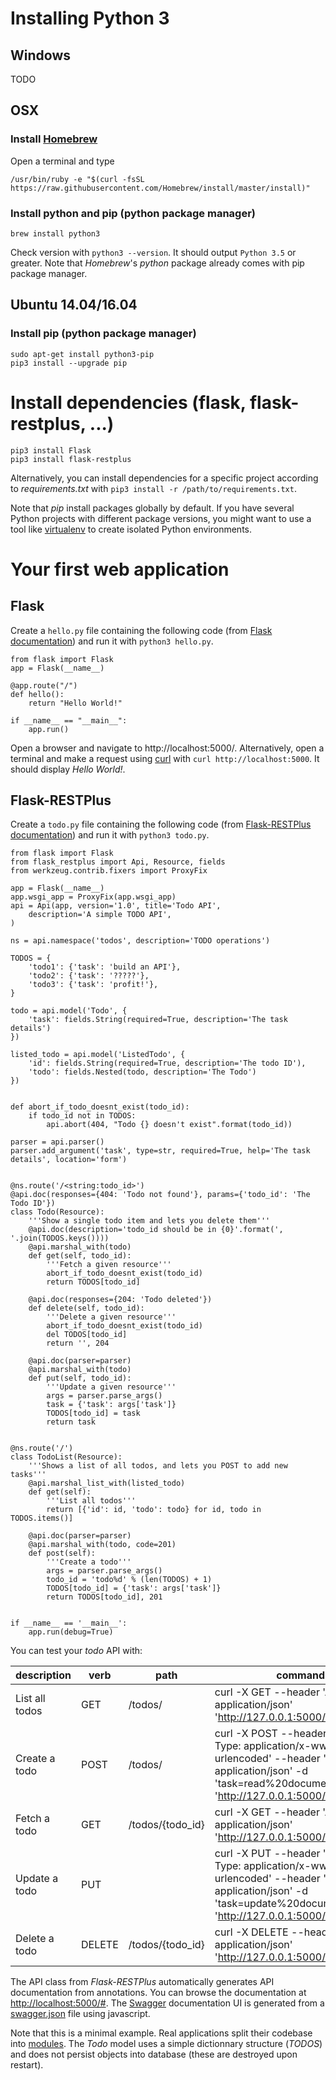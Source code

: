 # Installing Python 3
## Windows
TODO
## OSX
### Install [Homebrew](http://brew.sh/)
Open a terminal and type
```
/usr/bin/ruby -e "$(curl -fsSL https://raw.githubusercontent.com/Homebrew/install/master/install)"
```
### Install python and pip (python package manager)
```
brew install python3
```
Check version with `python3 --version`. It should output `Python 3.5` or greater. Note that *Homebrew*'s *python* package already comes with pip package manager.

## Ubuntu 14.04/16.04
### Install pip (python package manager)
```
sudo apt-get install python3-pip
pip3 install --upgrade pip
```

# Install dependencies (flask, flask-restplus, ...)
```
pip3 install Flask
pip3 install flask-restplus
```
Alternatively, you can install dependencies for a specific project according to *requirements.txt* with `pip3 install -r /path/to/requirements.txt`.

Note that *pip* install packages globally by default. If you have several Python projects with different package versions, you might want to use a tool like [virtualenv](https://virtualenv.pypa.io/en/stable/) to create isolated Python environments.

# Your first web application
## Flask
Create a `hello.py` file containing the following code (from [Flask documentation](http://flask.pocoo.org/)) and run it with `python3 hello.py`.
```
from flask import Flask
app = Flask(__name__)

@app.route("/")
def hello():
    return "Hello World!"

if __name__ == "__main__":
    app.run()
```
Open a browser and navigate to http://localhost:5000/. Alternatively, open a terminal and make a request using [curl](https://curl.haxx.se/docs/manpage.html) with `curl http://localhost:5000`. It should display *Hello World!*.
## Flask-RESTPlus
Create a `todo.py` file containing the following code (from [Flask-RESTPlus documentation](https://flask-restplus.readthedocs.io/en/stable/example.html)) and run it with `python3 todo.py`.
```
from flask import Flask
from flask_restplus import Api, Resource, fields
from werkzeug.contrib.fixers import ProxyFix

app = Flask(__name__)
app.wsgi_app = ProxyFix(app.wsgi_app)
api = Api(app, version='1.0', title='Todo API',
    description='A simple TODO API',
)

ns = api.namespace('todos', description='TODO operations')

TODOS = {
    'todo1': {'task': 'build an API'},
    'todo2': {'task': '?????'},
    'todo3': {'task': 'profit!'},
}

todo = api.model('Todo', {
    'task': fields.String(required=True, description='The task details')
})

listed_todo = api.model('ListedTodo', {
    'id': fields.String(required=True, description='The todo ID'),
    'todo': fields.Nested(todo, description='The Todo')
})


def abort_if_todo_doesnt_exist(todo_id):
    if todo_id not in TODOS:
        api.abort(404, "Todo {} doesn't exist".format(todo_id))

parser = api.parser()
parser.add_argument('task', type=str, required=True, help='The task details', location='form')


@ns.route('/<string:todo_id>')
@api.doc(responses={404: 'Todo not found'}, params={'todo_id': 'The Todo ID'})
class Todo(Resource):
    '''Show a single todo item and lets you delete them'''
    @api.doc(description='todo_id should be in {0}'.format(', '.join(TODOS.keys())))
    @api.marshal_with(todo)
    def get(self, todo_id):
        '''Fetch a given resource'''
        abort_if_todo_doesnt_exist(todo_id)
        return TODOS[todo_id]

    @api.doc(responses={204: 'Todo deleted'})
    def delete(self, todo_id):
        '''Delete a given resource'''
        abort_if_todo_doesnt_exist(todo_id)
        del TODOS[todo_id]
        return '', 204

    @api.doc(parser=parser)
    @api.marshal_with(todo)
    def put(self, todo_id):
        '''Update a given resource'''
        args = parser.parse_args()
        task = {'task': args['task']}
        TODOS[todo_id] = task
        return task


@ns.route('/')
class TodoList(Resource):
    '''Shows a list of all todos, and lets you POST to add new tasks'''
    @api.marshal_list_with(listed_todo)
    def get(self):
        '''List all todos'''
        return [{'id': id, 'todo': todo} for id, todo in TODOS.items()]

    @api.doc(parser=parser)
    @api.marshal_with(todo, code=201)
    def post(self):
        '''Create a todo'''
        args = parser.parse_args()
        todo_id = 'todo%d' % (len(TODOS) + 1)
        TODOS[todo_id] = {'task': args['task']}
        return TODOS[todo_id], 201


if __name__ == '__main__':
    app.run(debug=True)

```

You can test your *todo* API with:

| description | verb | path | command |
|---|---|---|---|
| List all todos | GET | /todos/ | curl -X GET --header 'Accept: application/json' 'http://127.0.0.1:5000/todos/' |
| Create a todo | POST | /todos/ | curl -X POST --header 'Content-Type: application/x-www-form-urlencoded' --header 'Accept: application/json' -d 'task=read%20documentation' 'http://127.0.0.1:5000/todos/' |
| Fetch a todo | GET | /todos/{todo_id} | curl -X GET --header 'Accept: application/json' 'http://127.0.0.1:5000/todos/todo1'
| Update a todo | PUT | | curl -X PUT --header 'Content-Type: application/x-www-form-urlencoded' --header 'Accept: application/json' -d 'task=update%20documentation' 'http://127.0.0.1:5000/todos/todo2'
| Delete a todo | DELETE | /todos/{todo_id} | curl -X DELETE --header 'Accept: application/json' 'http://127.0.0.1:5000/todos/todo3' |



The API class from *Flask-RESTPlus* automatically generates API documentation from annotations. You can browse the documentation at [http://localhost:5000/#](http://127.0.0.1:5000/#). The [Swagger](http://swagger.io/) documentation UI is generated from a [swagger.json](http://127.0.0.1:5000/swagger.json) file using javascript.

Note that this is a minimal example. Real applications split their codebase into [modules](https://docs.python.org/3/tutorial/modules.html).
 The *Todo* model uses a simple dictionnary structure (*TODOS*) and does not persist objects into database (these are destroyed upon restart).

